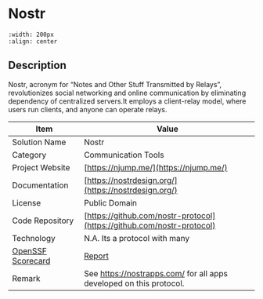 # Nostr 



```{image} https://avatars.githubusercontent.com/u/103332273?s=200&v=4 
:width: 200px 
:align: center 
```

## Description 
Nostr, acronym for “Notes and Other Stuff Transmitted by Relays”, revolutionizes social networking and online communication by eliminating dependency of centralized servers.It employs a client-relay model, where users run clients, and anyone can operate relays.

| Item |  Value |
| ------ | ------ |
| Solution Name | Nostr |
| Category | Communication Tools |
| Project Website | [https://njump.me/](https://njump.me/) |
| Documentation | [https://nostrdesign.org/](https://nostrdesign.org/) |
| License | Public Domain |
| Code Repository | [https://github.com/nostr-protocol](https://github.com/nostr-protocol) |
| Technology | N.A. Its a protocol with many |
| [OpenSSF Scorecard](https://scorecard.dev/) | [Report](https://securityscorecards.dev/viewer/?uri=github.com/nostr-protocol) |
| Remark | See https://nostrapps.com/ for all apps developed on this protocol. |  


